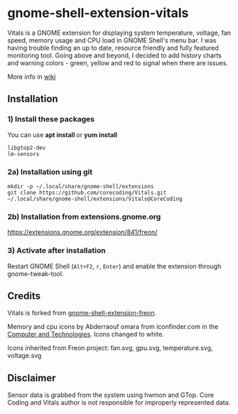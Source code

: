 gnome-shell-extension-vitals
====================================

Vitals is a GNOME extension for displaying system temperature, voltage, fan speed, memory usage and CPU load in GNOME Shell's menu bar. I was having trouble finding an up to date, resource friendly and fully featured monitoring tool. Going above and beyond, I decided to add history charts and warning colors - green, yellow and red to signal when there are issues.

More info in [wiki](https://github.com/corecoding/Vitals/wiki)

## Installation

### 1) Install these packages
You can use **apt install <package>** or **yum install <package>**

    libgtop2-dev
    lm-sensors

### 2a) Installation using git

    mkdir -p ~/.local/share/gnome-shell/extensions
    git clone https://github.com/corecoding/Vitals.git ~/.local/share/gnome-shell/extensions/Vitals@CoreCoding

### 2b) Installation from extensions.gnome.org

https://extensions.gnome.org/extension/841/freon/

### 3) Activate after installation

Restart GNOME Shell (`Alt+F2`, `r`, `Enter`) and enable the extension through gnome-tweak-tool.

## Credits
Vitals is forked from [gnome-shell-extension-freon](https://github.com/UshakovVasilii/gnome-shell-extension-freon).

Memory and cpu icons by Abderraouf omara from iconfinder.com in the [Computer and Technologies](https://www.iconfinder.com/iconsets/computer-and-technologies-1). Icons changed to white.

Icons inherited from Freon project: fan.svg, gpu.svg, temperature.svg, voltage.svg

## Disclaimer
Sensor data is grabbed from the system using hwmon and GTop. Core Coding and Vitals author is not responsible for improperly represented data.
